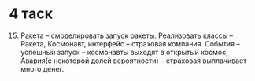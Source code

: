 # 4 таск
15.	Ракета – смоделировать запуск ракеты. Реализовать классы – Ракета, Космонавт, интерфейс – страховая компания. События – успешный запуск – космонавты выходят в открытый космос, Авария(с некоторой долей вероятности) – страховая выплачивает много денег.
